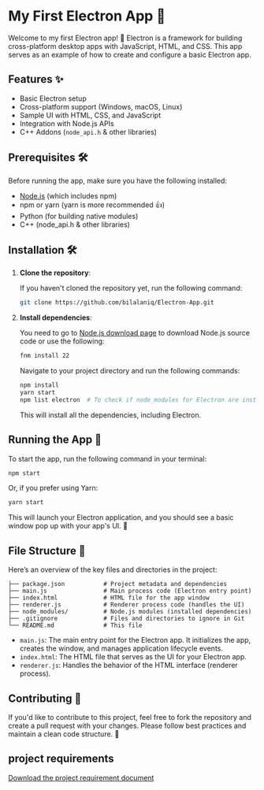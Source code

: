 # My First Electron App 🚀

Welcome to my first Electron app! 🎉 Electron is a framework for building cross-platform desktop apps with JavaScript, HTML, and CSS. This app serves as an example of how to create and configure a basic Electron app.

## Features ✨

- Basic Electron setup
- Cross-platform support (Windows, macOS, Linux)
- Sample UI with HTML, CSS, and JavaScript
- Integration with Node.js APIs
- C++ Addons (`node_api.h` & other libraries)

## Prerequisites 🛠️

Before running the app, make sure you have the following installed:

- [Node.js](https://nodejs.org/) (which includes npm)
- npm or yarn (yarn is more recommended 👍)
- Python (for building native modules)
- C++ (node_api.h & other libraries)

## Installation 🛠️

1. **Clone the repository**:

   If you haven't cloned the repository yet, run the following command:

   ```bash
   git clone https://github.com/bilalaniq/Electron-App.git
   ```

2. **Install dependencies**:

   You need to go to [Node.js download page](https://nodejs.org/en/download/source-code) to download Node.js source code or use the following:

   ```bash
   fnm install 22
   ```

   Navigate to your project directory and run the following commands:

   ```bash
   npm install
   yarn start
   npm list electron  # To check if node_modules for Electron are installed
   ```

   This will install all the dependencies, including Electron.

## Running the App 🚀

To start the app, run the following command in your terminal:

```bash
npm start
```

Or, if you prefer using Yarn:

```bash
yarn start
```

This will launch your Electron application, and you should see a basic window pop up with your app's UI. 🎉

## File Structure 📁

Here’s an overview of the key files and directories in the project:

```
├── package.json           # Project metadata and dependencies
├── main.js                # Main process code (Electron entry point)
├── index.html             # HTML file for the app window
├── renderer.js            # Renderer process code (handles the UI)
├── node_modules/          # Node.js modules (installed dependencies)
├── .gitignore             # Files and directories to ignore in Git
└── README.md              # This file
```

- `main.js`: The main entry point for the Electron app. It initializes the app, creates the window, and manages application lifecycle events.
- `index.html`: The HTML file that serves as the UI for your Electron app.
- `renderer.js`: Handles the behavior of the HTML interface (renderer process).

## Contributing 🤝

If you'd like to contribute to this project, feel free to fork the repository and create a pull request with your changes. Please follow best practices and maintain a clean code structure. 🙌



## project requirements
[Download the project requirement document](project_requirement.pdf)
